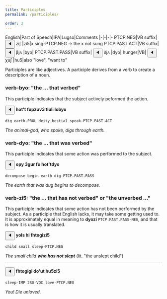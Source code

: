 ```yaml
---
title: Participles
permalink: /participles/

order: 3
---
```


English|Part of Speech|IPA|Lugso|Comments
|-|-|-|-
PTCP.NEG|VB suffix|<span class='spoken '> <button class='speak' type='button' data-ipa='ziʃ'>🔈</button> <span class='ipa'>ziʃ</span> </span>|zi5|x sing-PTCP.NEG -> the x not sung
PTCP.PAST.ACT|VB suffix|<span class='spoken '> <button class='speak' type='button' data-ipa='βjʌ'>🔈</button> <span class='ipa'>βjʌ</span> </span>|byo|
PTCP.PAST.PASS|VB suffix|<span class='spoken '> <button class='speak' type='button' data-ipa='ðjʌ'>🔈</button> <span class='ipa'>ðjʌ</span> </span>|dyo|
hunger|VB|<span class='spoken '> <button class='speak' type='button' data-ipa='χuʃ'>🔈</button> <span class='ipa'>χuʃ</span> </span>|hu5|also "love", "want to"

Participles are like adjectives. A participle derives from a verb to create a description of a noun. 

### verb-byo: "the ... that verbed" 

This participle indicates that the subject actively peformed the action.

<span class='spoken btnOnly'> <button class='speak' type='button' data-ipa='χʌθʔθ fuɸzuvʒ θɮuɮi ɮʌβjə'>🔈</button>  </span> <strong>hot't fupzuv3 tluli lobyo</strong>

`dig earth-PROL deity_bestial speak-PTCP.PAST.ACT`

_The animal-god, who spoke, digs through earth._

### verb-dyo: "the ... that was verbed"

This participle indicates that some action was performed to the subject.

<span class='spoken btnOnly'> <button class='speak' type='button' data-ipa='ʌɸj ʒɣuɻ fu χʌθʔθðjə'>🔈</button>  </span> <strong>opy 3gur fu hot'tdyo</strong>

`decompose begin earth dig-PTCP.PAST.PASS`

_The earth that was dug begins to decompose._

### verb-zi5: "the ... that has not verbed" or "the unverbed ..."

This participle indicates that some action has not been performed by the subject. As a participle that English lacks, it may take some getting used to. It is approximately equal in meaning to **dyozi** `PTCP.PAST.PASS-NEG`, and that is how it is usually translated.

<span class='spoken btnOnly'> <button class='speak' type='button' data-ipa='jʌɮs χi fχθʌɣiziʃ'>🔈</button>  </span> <strong>yols hi fhtogizi5</strong>

`child small sleep-PTCP.NEG`

_The small child **who has not slept**_ (lit. "the unslept child")

---

<span class='spoken btnOnly'> <button class='speak' type='button' data-ipa='fχθʌɣiɣi ðʌʔuθ χuʃziʃ'>🔈</button>  </span> <strong>fhtogigi do'ut hu5zi5</strong>

`sleep-IMP 2SG-VOC love-PTCP.NEG`

_You! Die unloved._

